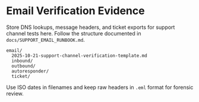# Email Verification Evidence

Store DNS lookups, message headers, and ticket exports for support channel tests here. Follow the structure documented in `docs/SUPPORT_EMAIL_RUNBOOK.md`.

```
email/
  2025-10-21-support-channel-verification-template.md
  inbound/
  outbound/
  autoresponder/
  ticket/
```

Use ISO dates in filenames and keep raw headers in `.eml` format for forensic review.

